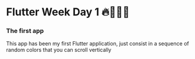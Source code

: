 # Flutter Week Day 1 🔥👨🏻‍💻

 ### The first app
 This app has been my first Flutter application, just consist in a sequence of random colors that you can scroll vertically
